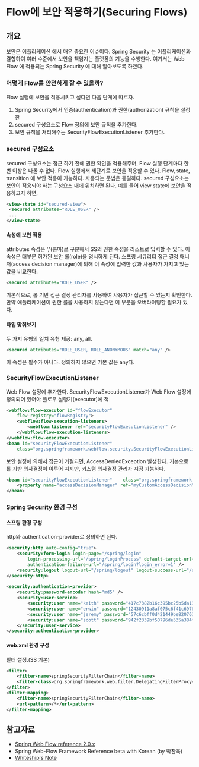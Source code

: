 # Flow에 보안 적용하기(Securing Flows)

## 개요

보안은 어플리케이션 에서 매우 중요한 이슈이다.
Spring Security 는 어플리케이션과 결합하여 여러 수준에서 보안을 책임지는 플랫폼의 기능을 수행한다.
여기서는 Web Flow 에 적용되는 Spring Security 에 대해 알아보도록 하겠다.

### 어떻게 Flow를 안전하게 할 수 있을까?

Flow 실행에 보안을 적용시키고 싶다면 다음 단계에 따르자.

1. Spring Security에서 인증(authentication)과 권한(authorization) 규칙을 설정한
2. secured 구성요소로 Flow 정의에 보안 규칙을 추가한다.
3. 보안 규칙을 처리해주는 SecurityFlowExecutionListener 추가한다.
   
### secured 구성요소

secured 구성요소는 접근 하기 전에 권한 확인을 적용해주며, Flow 실행 단계마다 한 번 이상은 나올 수 없다.
Flow 실행에서 세단계로 보안을 적용할 수 있다. Flow, state, transition 에 보안 적용이 가능하다.
사용되는 문법은 동일하다. secured 구성요소는 보안이 적용되야 하는 구성요소 내에 위치하면 된다.
예를 들어 view state에 보안을 적용하고자 하면,

```xml
<view-state id="secured-view">
 <secured attributes="ROLE_USER" />
 ...
</view-state>
```
#### 속성에 보안 적용

attributes 속성은 ','(콤마)로 구분해서 SS의 권한 속성을 리스트로 입력할 수 있다. 이 속성은 대부분 허가된 보안 롤(role)을 명시하게 된다.
스프링 시큐리티 접근 결정 매니저(access decision manager)에 의해 이 속성에 입력한 값과 사용자가 가지고 있는 값을 비교한다.

```xml
<secured attributes="ROLE_USER" />
```

기본적으로, 롤 기반 접근 결정 관리자를 사용하여 사용자가 접근할 수 있는지 확인한다.
만약 애플리케이션이 권한 룰을 사용하지 않는다면 이 부분을 오버라이딩할 필요가 있다.

#### 타입 맞춰보기

두 가지 유형의 일치 유형 제공: any, all.

```xml
<secured attributes="ROLE_USER, ROLE_ANONYMOUS" match="any" />
```

이 속성은 필수가 아니다. 정의하지 않으면 기본 값은 any다.

### SecurityFlowExecutionListener

Web Flow 설정에 추가한다.
SecurityFlowExecutionListener가 Web Flow 설정에 정의되어 있어야 플로우 실행기(executor)에 적

```xml
<webflow:flow-executor id="flowExecutor"
	flow-registry="flowRegistry">
	<webflow:flow-execution-listeners>
		<webflow:listener ref="securityFlowExecutionListener" />
	</webflow:flow-execution-listeners>
</webflow:flow-executor>
<bean id="securityFlowExecutionListener"
	class="org.springframework.webflow.security.SecurityFlowExecutionListener" />
```

보안 설정에 의해서 접근이 거절되면, AccessDeniedException 발생한다.
기본으로 롤 기반 의사결정이 이루어 지지만, 커스텀 의사결정 관리자 지정 가능하다.

```xml
<bean id="securityFlowExecutionListener" 	class="org.springframework.webflow.security.SecurityFlowExecutionListener">
	<property name="accessDecisionManager" ref="myCustomAccessDecisionManager" />
</bean>
```

### Spring Security 환경 구성

#### 스프링 환경 구성

http와 authentication-provider로 정의하면 된다.

```xml 
<security:http auto-config="true">
	<security:form-login login-page="/spring/login"
		login-processing-url="/spring/loginProcess" default-target-url="/spring/main"
		authentication-failure-url="/spring/login?login_error=1" />
	<security:logout logout-url="/spring/logout" logout-success-url="/spring/logout-success" />
</security:http>
 
<security:authentication-provider>
	<security:password-encoder hash="md5" />
	<security:user-service>
		<security:user name="keith" password="417c7382b16c395bc25b5da1398cf076"	authorities="ROLE_USER,ROLE_SUPERVISOR" />
		<security:user name="erwin" password="12430911a8af075c6f41c6976af22b09"	authorities="ROLE_USER,ROLE_SUPERVISOR" />
		<security:user name="jeremy" password="57c6cbff0d421449be820763f03139eb" authorities="ROLE_USER" />
		<security:user name="scott" password="942f2339bf50796de535a384f0d1af3e"	authorities="ROLE_USER" />
	</security:user-service>
</security:authentication-provider>
```

#### web.xml 환경 구성

필터 설정.(SS 기본)

```xml
<filter>
	<filter-name>springSecurityFilterChain</filter-name>
	<filter-class>org.springframework.web.filter.DelegatingFilterProxy</filter-class>
</filter>
<filter-mapping>
	<filter-name>springSecurityFilterChain</filter-name>
	<url-pattern>/*</url-pattern>
</filter-mapping>
```

## 참고자료

- [Spring Web Flow reference 2.0.x](http://static.springframework.org/spring-webflow/docs/2.0.x/reference/html/index.html)
- Spring Web-Flow Framework Reference beta with Korean (by 박찬욱)
- [Whiteship's Note](http://whiteship.me/2146)